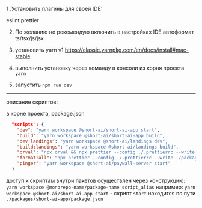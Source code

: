 1 .Установить плагины для своей IDE:

eslint
prettier

2. По желанию но рекемендую включить в настройках IDE автоформат ts/tsx/js/jsx

3. установить yarn v1
   https://classic.yarnpkg.com/en/docs/install#mac-stable

4. выполнить установку через команду в консоли из корня проекта `yarn`

5. запустить `npm run dev`

---

описание скриптов:

в корне проекта, package.json

```json
  "scripts": {
    "dev": "yarn workspace @short-ai/short-ai-app start",
    "build": "yarn workspace @short-ai/short-ai-app build",
    "dev:landings": "yarn workspace @short-ai/landings dev",
    "build:landings": "yarn workspace @short-ai/landings build",
    "orval": "npx orval && npx prettier --config ./.prettierrc --write ./packages/short-ai-app/src/features/api/generated/* && npx eslint --fix ./packages/short-ai-app/src/features/api/generated/*",
    "format:all": "npx prettier --config ./.prettierrc --write ./packages/* && npx eslint --fix ./packages/*",
    "pinger": "yarn workspace @short-ai/paywall-server start"
  }
```

доступ к скриптам внутри пакетов осуществлен через конcтрукцию: `yarn workspace @monorepo-name/package-name script_alias`
например: `yarn workspace @short-ai/short-ai-app start` - скрипт `start` находится по пути `./packages/short-ai-app/package.json`

